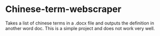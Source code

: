 # Chinese-term-webscraper
Takes a list of chinese terms in a .docx file and outputs the definition in another word doc. This is a simple project and does not work very well.
